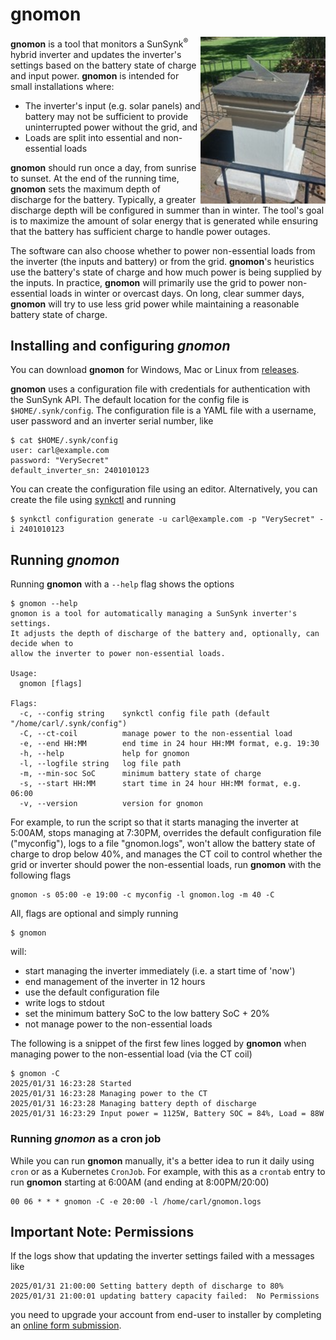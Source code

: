 # gnomon
<img src="/images/gnomon.jpg" align="right" width="200px">

**gnomon** is a tool that monitors a SunSynk<sup>:registered:</sup> hybrid inverter and updates the inverter's settings based on the battery state of charge and input power. **gnomon** is
intended for small installations where:
 * The inverter's input (e.g. solar panels) and battery may not be sufficient to provide uninterrupted power without the grid, and
 * Loads are split into essential and non-essential loads

**gnomon** should run once a day, from sunrise to sunset. At the end of the running time, **gnomon** sets the maximum depth of discharge for the battery. Typically, a greater discharge depth will be configured in summer than in winter. The tool's goal is to maximize the amount of solar energy that is generated while ensuring that the battery has sufficient charge to handle power outages.

The software can also choose whether to power non-essential loads from the inverter (the inputs and battery) or from the grid.  **gnomon**'s heuristics use
the battery's state of charge and how much power is being supplied by the inputs. In practice, **gnomon** will primarily 
use the grid to power non-essential loads in winter or overcast days. On long, clear summer days, **gnomon** will try to use less grid power while maintaining a reasonable
battery state of charge.

## Installing and configuring *gnomon*
You can download **gnomon** for Windows, Mac or Linux from [releases](https://github.com/hammingweight/gnomon/releases).

**gnomon** uses a configuration file with credentials for authentication with the SunSynk API. The default location for the config file is
`$HOME/.synk/config`. The configuration file is a YAML file with a username, user password and an inverter serial number, like

```
$ cat $HOME/.synk/config
user: carl@example.com
password: "VerySecret"
default_inverter_sn: 2401010123
```

You can create the configuration file using an editor. Alternatively, you can create the file using [synkctl](https://github.com/hammingweight/synkctl) and running

```
$ synkctl configuration generate -u carl@example.com -p "VerySecret" -i 2401010123
```


## Running *gnomon*
Running **gnomon** with a `--help` flag shows the options

```
$ gnomon --help
gnomon is a tool for automatically managing a SunSynk inverter's settings.
It adjusts the depth of discharge of the battery and, optionally, can decide when to
allow the inverter to power non-essential loads.

Usage:
  gnomon [flags]

Flags:
  -c, --config string    synkctl config file path (default "/home/carl/.synk/config")
  -C, --ct-coil          manage power to the non-essential load
  -e, --end HH:MM        end time in 24 hour HH:MM format, e.g. 19:30
  -h, --help             help for gnomon
  -l, --logfile string   log file path
  -m, --min-soc SoC      minimum battery state of charge
  -s, --start HH:MM      start time in 24 hour HH:MM format, e.g. 06:00
  -v, --version          version for gnomon
```

For example, to run the script so that it starts managing the inverter at 5:00AM, stops managing at 7:30PM, overrides the default configuration file ("myconfig"), logs to a file "gnomon.logs", won't allow the battery state of charge to drop below 40%, and manages
the CT coil to control whether the grid or inverter should power the non-essential loads, run **gnomon** with the following flags

```
gnomon -s 05:00 -e 19:00 -c myconfig -l gnomon.log -m 40 -C
```

All, flags are optional and simply running

```
$ gnomon
```
will:
* start managing the inverter immediately (i.e. a start time of 'now')
* end management of the inverter in 12 hours
* use the default configuration file
* write logs to stdout
* set the minimum battery SoC to the low battery SoC + 20%
* not manage power to the non-essential loads

The following is a snippet of the first few lines logged by **gnomon** when managing power to the non-essential load (via the CT coil)

```
$ gnomon -C
2025/01/31 16:23:28 Started
2025/01/31 16:23:28 Managing power to the CT
2025/01/31 16:23:28 Managing battery depth of discharge
2025/01/31 16:23:29 Input power = 1125W, Battery SOC = 84%, Load = 88W
```

### Running *gnomon* as a cron job
While you can run **gnomon** manually, it's a better idea to run it daily using `cron` or as a Kubernetes `CronJob`. For example, 
with this as a `crontab` entry to run **gnomon** starting at 6:00AM (and ending at 8:00PM/20:00)

```
00 06 * * * gnomon -C -e 20:00 -l /home/carl/gnomon.logs
```

## Important Note: Permissions
If the logs show that updating the inverter settings failed with a messages like

```
2025/01/31 21:00:00 Setting battery depth of discharge to 80%
2025/01/31 21:00:01 updating battery capacity failed:  No Permissions
```

you need to upgrade your account from end-user to installer by completing an [online form submission](https://www.sunsynk.org/remote-monitoring).
